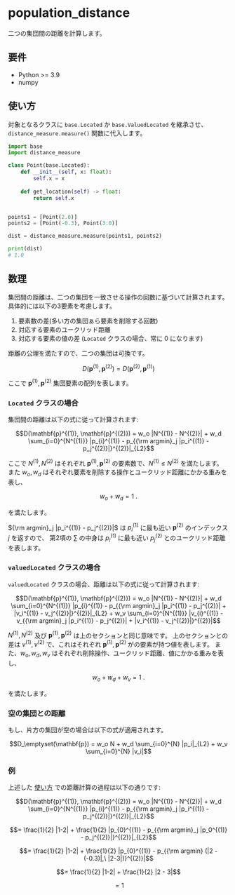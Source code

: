 # population_distance
二つの集団間の距離を計算します。

## 要件
- Python >= 3.9   
- numpy

## 使い方
対象となるクラスに `base.Located` か `base.ValuedLocated` を継承させ、`distance_measure.measure()` 関数に代入します。

```python
import base
import distance_measure

class Point(base.Located):
    def __init__(self, x: float):
        self.x = x
    
    def get_location(self) -> float:
        return self.x


points1 = [Point(2.0)]
points2 = [Point(-0.3), Point(3.0)]

dist = distance_measure.measure(points1, points2)

print(dist)
# 1.0
```

## 数理
集団間の距離は、二つの集団を一致させる操作の回数に基づいて計算されます。
具体的には以下の3要素を考慮します。  
1. 要素数の差(多い方の集団ぁら要素を削除する回数)  
1. 対応する要素のユークリッド距離  
1. 対応する要素の値の差 (`Located` クラスの場合、常に 0 になります)

距離の公理を満たすので、二つの集団は可換です。

```math
D(\mathbf{p}^{(1)}, \mathbf{p}^{(2)}) = D(\mathbf{p}^{(2)}, \mathbf{p}^{(1)})
```
ここで $\mathbf{p}^{(1)}, \mathbf{p}^{(2)}$ 集団要素の配列を表します。

### `Located` クラスの場合
集団間の距離は以下の式に従って計算されます:

```math
D(\mathbf{p}^{(1)}, \mathbf{p}^{(2)}) = w_o |N^{(1)} - N^{(2)}| + w_d \sum_{i=0}^{N^{(1)}} |p_{i}^{(1)} - p_{{\rm argmin}_j |p_i^{(1)} - p_j^{(2)}|}^{(2)}|_{L2}
```

ここで $N^{(1)}, N^{(2)}$ はそれぞれ $\mathbf{p}^{(1)}, \mathbf{p}^{(2)}$ の要素数で、$N^{(1)} \leq N^{(2)}$ を満たします。
また $w_o, w_d$ はそれぞれ要素を削除する操作とユークリッド距離にかかる重みを表し、
```math
w_o + w_d = 1\ .
```
を満たします。

${\rm argmin}_j |p_i^{(1)} - p_j^{(2)}|$ は $p_i^{(1)}$ に最も近い $\mathbf{p}^{(2)}$ のインデックス $j$ を返すので、
第2項の $\sum$ の中身は $p_i^{(1)}$ に最も近い $p_j^{(2)}$ とのユークリッド距離を表します。
### `valuedLocated` クラスの場合
`valuedLocated` クラスの場合、距離は以下の式に従って計算されます:

```math
D(\mathbf{p}^{(1)}, \mathbf{p}^{(2)}) = w_o |N^{(1)} - N^{(2)}| + w_d \sum_{i=0}^{N^{(1)}} |p_{i}^{(1)} - p_{{\rm argmin}_j |p_i^{(1)} - p_j^{(2)}|  + |v_i^{(1)} - v_j^{(2)}|}^{(2)}|_{L2} +  w_v \sum_{i=0}^{N^{(1)}} |v_{i}^{(1)} - v_{{\rm argmin}_j |p_i^{(1)} - p_j^{(2)}|  + |v_i^{(1)} - v_j^{(2)}|}^{(2)}|
```

$N^{(1)}, N^{(2)}$ 及び $\mathbf{p}^{(1)}, \mathbf{p}^{(2)}$ は上のセクションと同じ意味です。
上のセクションとの差は $v^{(1)}, v^{(2)}$ で、これはそれぞれ $\mathbf{p}^{(1)}, \mathbf{p}^{(2)}$ がの要素が持つ値を表します。
また、$w_o, w_d, w_v$ はそれぞれ削除操作、ユークリッド距離、値にかかる重みを表し、
```math
w_o + w_d + w_v = 1\ .
```
を満たします。

### 空の集団との距離
もし、片方の集団が空の場合は以下の式が適用されます。

```math
D_\emptyset(\mathbf{p}) = w_o N + w_d \sum_{i=0}^{N} |p_i|_{L2} + w_v \sum_{i=0}^{N} |v_i|
```

### 例
上述した [使い方](#使い方) での距離計算の過程は以下の通りです:
```math
D(\mathbf{p}^{(1)}, \mathbf{p}^{(2)}) = w_o |N^{(1)} - N^{(2)}| + w_d \sum_{i=0}^{N^{(1)}} |p_{i}^{(1)} - p_{{\rm argmin}_j |p_i^{(1)} - p_j^{(2)}|}^{(2)}|_{L2}
```
```math
= \frac{1}{2} |1-2| + \frac{1}{2} |p_{0}^{(1)} - p_{{\rm argmin}_j |p_0^{(1)} - p_j^{(2)}|}^{(2)}|_{L2}
```
```math
= \frac{1}{2} |1-2| + \frac{1}{2} |p_{0}^{(1)} - p_{{\rm argmin} (|2 - (-0.3)|,\ |2-3|)}^{(2)}|
```
```math
= \frac{1}{2} |1-2| + \frac{1}{2} |2 - 3|
```
```math
= 1
```
